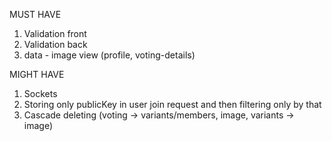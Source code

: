 MUST HAVE
1. Validation front
3. Validation back
5. data - image view (profile, voting-details)

MIGHT HAVE
1. Sockets
2. Storing only publicKey in user join request and then filtering only by that
3. Cascade deleting (voting -> variants/members, image, variants -> image)